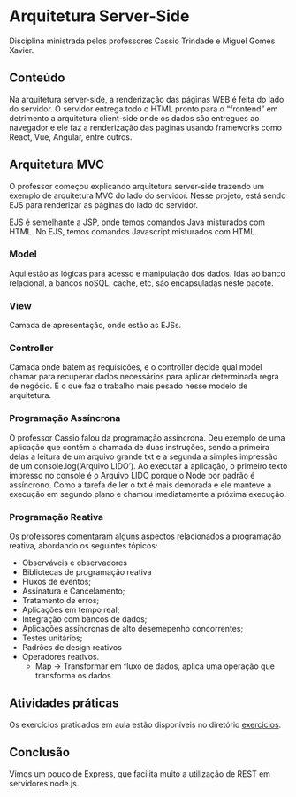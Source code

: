 # Arquitetura Server-Side

Disciplina ministrada pelos professores Cassio Trindade e Miguel Gomes Xavier.

## Conteúdo

Na arquitetura server-side, a renderização das páginas WEB é feita do lado do servidor. O servidor entrega todo o HTML pronto para o “frontend” em detrimento a arquitetura client-side onde os dados são entregues ao navegador e ele faz a renderização das páginas usando frameworks como React, Vue, Angular, entre outros.

## Arquitetura MVC
O professor começou explicando arquitetura server-side trazendo um exemplo de arquitetura MVC do lado do servidor. Nesse projeto, está sendo EJS para renderizar as páginas do lado do servidor.

EJS é semelhante a JSP, onde temos comandos Java misturados com HTML. No EJS, temos comandos Javascript misturados com HTML.

### Model
Aqui estão as lógicas para acesso e manipulação dos dados. Idas ao banco relacional, a bancos noSQL, cache, etc, são encapsuladas neste pacote.

### View
Camada de apresentação, onde estão as EJSs.

### Controller
Camada onde batem as requisições, e o controller decide qual model chamar para recuperar dados necessários para aplicar determinada regra de negócio. É o que faz o trabalho mais pesado nesse modelo de arquitetura.

### Programação Assíncrona
O professor Cassio falou da programação assíncrona. Deu exemplo de uma aplicação que contém a chamada de duas instruções, sendo a primeira delas a leitura de um arquivo grande txt e a segunda a simples impressão de um console.log(‘Arquivo LIDO’). Ao executar a aplicação, o primeiro texto impresso no console é o Arquivo LIDO porque o Node por padrão é assíncrono. Como a tarefa de ler o txt é mais demorada e ele manteve a execução em segundo plano e chamou imediatamente a próxima execução.

### Programação Reativa
Os professores comentaram alguns aspectos relacionados a programação reativa, abordando os seguintes tópicos:

- Observáveis e observadores
- Bibliotecas de programação reativa
- Fluxos de eventos;
- Assinatura e Cancelamento;
- Tratamento de erros;
- Aplicações em tempo real;
- Integração com bancos de dados;
- Aplicações assíncronas de alto desemepenho concorrentes;
- Testes unitários;
- Padrões de design reativos
- Operadores reativos.
  - Map -> Transformar em fluxo de dados, aplica uma operação que transforma os dados.

## Atividades práticas

Os exercícios praticados em aula estão disponíveis no diretório [exercicios](./exercicios/).

## Conclusão

Vimos um pouco de Express, que facilita muito a utilização de REST em servidores node.js.